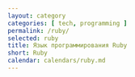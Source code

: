 ```yaml
---
layout: category
categories: [ tech, programming ]
permalink: /ruby/
selected: ruby
title: Язык программирования Ruby
short: Ruby
calendar: calendars/ruby.md
---
```

